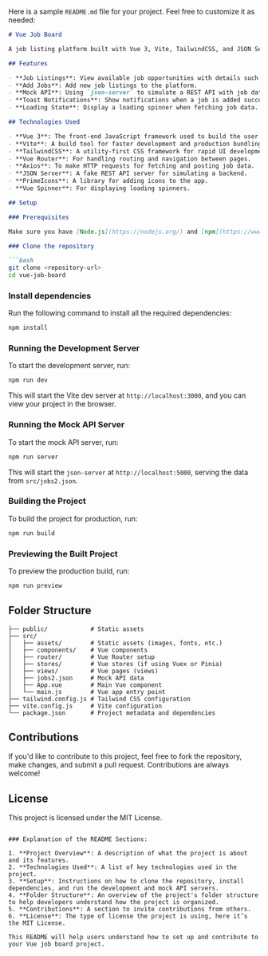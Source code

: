 Here is a sample `README.md` file for your project. Feel free to customize it as needed:

```markdown
# Vue Job Board

A job listing platform built with Vue 3, Vite, TailwindCSS, and JSON Server to simulate a backend. This project allows users to view job listings, add new jobs, and more.

## Features

- **Job Listings**: View available job opportunities with details such as type, description, salary, and company information.
- **Add Jobs**: Add new job listings to the platform.
- **Mock API**: Using `json-server` to simulate a REST API with job data stored in a JSON file.
- **Toast Notifications**: Show notifications when a job is added successfully using `vue-toastification`.
- **Loading State**: Display a loading spinner when fetching job data.

## Technologies Used

- **Vue 3**: The front-end JavaScript framework used to build the user interface.
- **Vite**: A build tool for faster development and production bundling.
- **TailwindCSS**: A utility-first CSS framework for rapid UI development.
- **Vue Router**: For handling routing and navigation between pages.
- **Axios**: To make HTTP requests for fetching and posting job data.
- **JSON Server**: A fake REST API server for simulating a backend.
- **PrimeIcons**: A library for adding icons to the app.
- **Vue Spinner**: For displaying loading spinners.

## Setup

### Prerequisites

Make sure you have [Node.js](https://nodejs.org/) and [npm](https://www.npmjs.com/) installed.

### Clone the repository

```bash
git clone <repository-url>
cd vue-job-board
```

### Install dependencies

Run the following command to install all the required dependencies:

```bash
npm install
```

### Running the Development Server

To start the development server, run:

```bash
npm run dev
```

This will start the Vite dev server at `http://localhost:3000`, and you can view your project in the browser.

### Running the Mock API Server

To start the mock API server, run:

```bash
npm run server
```

This will start the `json-server` at `http://localhost:5000`, serving the data from `src/jobs2.json`.

### Building the Project

To build the project for production, run:

```bash
npm run build
```

### Previewing the Built Project

To preview the production build, run:

```bash
npm run preview
```

## Folder Structure

```
├── public/            # Static assets
├── src/
│   ├── assets/        # Static assets (images, fonts, etc.)
│   ├── components/    # Vue components
│   ├── router/        # Vue Router setup
│   ├── stores/        # Vue stores (if using Vuex or Pinia)
│   ├── views/         # Vue pages (views)
│   ├── jobs2.json     # Mock API data
│   ├── App.vue        # Main Vue component
│   └── main.js        # Vue app entry point
├── tailwind.config.js # Tailwind CSS configuration
├── vite.config.js     # Vite configuration
└── package.json       # Project metadata and dependencies
```

## Contributions

If you'd like to contribute to this project, feel free to fork the repository, make changes, and submit a pull request. Contributions are always welcome!

## License

This project is licensed under the MIT License.

```

### Explanation of the README Sections:

1. **Project Overview**: A description of what the project is about and its features.
2. **Technologies Used**: A list of key technologies used in the project.
3. **Setup**: Instructions on how to clone the repository, install dependencies, and run the development and mock API servers.
4. **Folder Structure**: An overview of the project's folder structure to help developers understand how the project is organized.
5. **Contributions**: A section to invite contributions from others.
6. **License**: The type of license the project is using, here it’s the MIT License. 

This README will help users understand how to set up and contribute to your Vue job board project.
